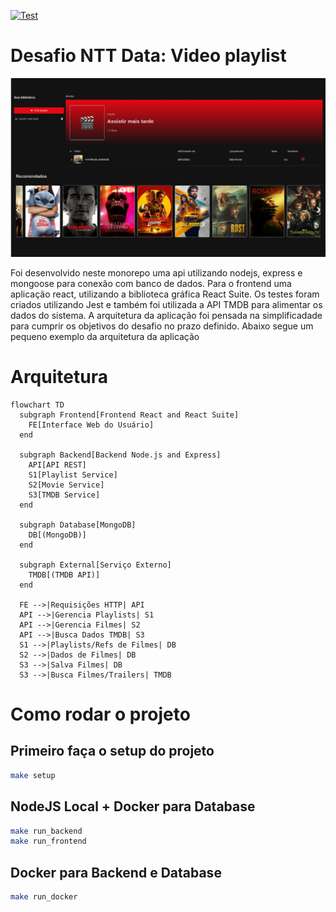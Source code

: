 [![Test](https://github.com/anabrag/desafio-ntt-data/actions/workflows/ci.yaml/badge.svg)](https://github.com/anabrag/desafio-ntt-data/actions/workflows/ci.yaml)
# Desafio NTT Data: Video playlist

![Screenshot do sistema](./imgs/screenshot.png "Screenshot")


Foi desenvolvido neste monorepo uma api utilizando nodejs, express e mongoose para conexão com banco de dados. Para o frontend uma aplicação react, utilizando a biblioteca gráfica React Suite. Os testes foram criados utilizando Jest e também foi utilizada a API TMDB para alimentar os dados do sistema.
A arquitetura da aplicação foi pensada na simplificadade para cumprir os objetivos do desafio no prazo definido. Abaixo segue um pequeno exemplo da arquitetura da aplicação

# Arquitetura

```mermaid
flowchart TD
  subgraph Frontend[Frontend React and React Suite]
    FE[Interface Web do Usuário]
  end

  subgraph Backend[Backend Node.js and Express]
    API[API REST]
    S1[Playlist Service]
    S2[Movie Service]
    S3[TMDB Service]
  end

  subgraph Database[MongoDB]
    DB[(MongoDB)]
  end

  subgraph External[Serviço Externo]
    TMDB[(TMDB API)]
  end

  FE -->|Requisições HTTP| API
  API -->|Gerencia Playlists| S1
  API -->|Gerencia Filmes| S2
  API -->|Busca Dados TMDB| S3
  S1 -->|Playlists/Refs de Filmes| DB
  S2 -->|Dados de Filmes| DB
  S3 -->|Salva Filmes| DB
  S3 -->|Busca Filmes/Trailers| TMDB
```

# Como rodar o projeto
## Primeiro faça o setup do projeto
```bash
make setup
```

## NodeJS Local + Docker para Database

```bash
make run_backend
make run_frontend
```


## Docker para Backend e Database

```bash
make run_docker
```